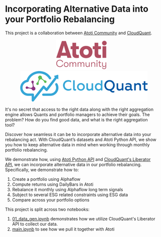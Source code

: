 # Incorporating Alternative Data into your Portfolio Rebalancing

This project is a collaboration between [Atoti Community](https://www.atoti.io) and [CloudQuant](https://www.cloudquant.com/).

<center><img src="./images/AtotiCommunity.png" alt="Atoti Community" style="height: 100px;" hspace="50"></a></div><img src="./images/CloudQuantPNGLogo.png" alt="CloudQuant" style="height: 100px;" hspace="50"></a></div></center>


It's no secret that access to the right data along with the right aggregation engine allows Quants and portfolio managers to achieve their goals. The problem? How do you find good data, and what is the right aggregation tool?  

Discover how seamless it can be to incorporate alternative data into your rebalancing act. With CloudQuant’s datasets and Atoti Python API, we show you how to keep alternative data in mind when working through monthly portfolio rebalancing.

We demonstrate how, using [Atoti Python API](https://docs.atoti.io/) and [CloudQuant's Liberator API](https://www.cloudquant.com/data-liberator/), we can incorporate alternative data in our portfolio rebalancing. Specifically, we demonstrate how to:

1. Create a portfolio using Alphaflow
2. Compute returns using DailyBars in Atoti
3. Rebalance it monthly using Alphaflow long term signals
4. Subject to several ESG related constraints using ESG data
5. Compare across your portfolio options

This project is split across two notebooks:

1. [01_data_gen.ipynb](./01_data_gen.ipynb) demonstrates how we utilize CloudQuant's Liberator API to collect our data.  
2. [main.ipynb](./main.ipynb) to see how we pull it together with Atoti